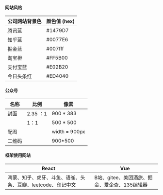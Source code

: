 #### 网站风格

| 公司网站背景色 | 颜色值 (hex) |
| -------------- | ------------ |
| 腾讯蓝         | \#1479D7     |
| 知乎蓝         | \#0077E6     |
| 掘金蓝         | \#007fff     |
| 淘宝橙         | \#FF5B00     |
| 支付宝蓝       | \#E02B20     |
| 今日头条红     | \#ED4040     |

#### 公众号

| 名称   | 比例     | 像素          |
| ------ | -------- | ------------- |
| 封面   | 2.35 ：1 | 900 * 383     |
|        | 1：1     | 500 * 500     |
| 配图   |          | width = 900px |
| 二维码 |          | 900*500       |

#### 框架使用网站

| React                                                        | Vue                                           |
| ------------------------------------------------------------ | --------------------------------------------- |
| 鸿蒙、知乎、虎牙、斗鱼、语雀、头条、豆瓣、leetcode、印记中文 | B站、gitee、美团酒旅、掘金、爱企查、135编辑器 |

